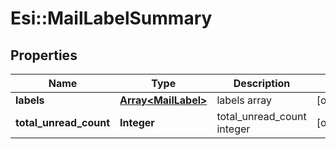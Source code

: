 # Esi::MailLabelSummary

## Properties
Name | Type | Description | Notes
------------ | ------------- | ------------- | -------------
**labels** | [**Array&lt;MailLabel&gt;**](MailLabel.md) | labels array | [optional] 
**total_unread_count** | **Integer** | total_unread_count integer | [optional] 


